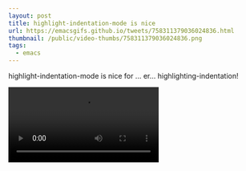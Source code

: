 ```yaml
---
layout: post
title: highlight-indentation-mode is nice
url: https://emacsgifs.github.io/tweets/758311379036024836.html
thumbnail: /public/video-thumbs/758311379036024836.png
tags:
  - emacs
---
```


highlight-indentation-mode is nice for ... er... highlighting-indentation!

<video controls autoplay loop>
  <source src="/public/videos/758311379036024836.mp4" type="video/mp4">
    Sorry your browser does not support the video tag, maybe time to upgrade?
</video>
